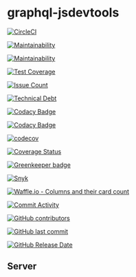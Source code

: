 # graphql-jsdevtools

[![CircleCI](https://circleci.com/gh/jsdevtools/graphql-jsdevtools.svg?style=svg)](https://circleci.com/gh/jsdevtools/graphql-jsdevtools)

[![Maintainability](https://api.codeclimate.com/v1/badges/88df7784430a2cb10832/maintainability)](https://codeclimate.com/github/jsdevtools/graphql-jsdevtools/maintainability)

[![Maintainability](https://api.codeclimate.com/v1/badges/88df7784430a2cb10832/maintainability)](https://img.shields.io/codeclimate/maintainability-percentage/jsdevtools/graphql-jsdevtools.svg)

[![Test Coverage](https://api.codeclimate.com/v1/badges/88df7784430a2cb10832/test_coverage)](https://codeclimate.com/github/jsdevtools/graphql-jsdevtools/test_coverage)

[![Issue Count](https://img.shields.io/codeclimate/issues/jsdevtools/graphql-jsdevtools.svg)](https://codeclimate.com/github/jsdevtools/graphql-jsdevtools/issues)

[![Technical Debt](https://img.shields.io/codeclimate/tech-debt/jsdevtools/graphql-jsdevtools.svg)](https://codeclimate.com/github/jsdevtools/graphql-jsdevtools)

[![Codacy Badge](https://api.codacy.com/project/badge/Grade/bb9c8cac7be049fcb3c6eb1307921d35)](https://www.codacy.com/app/jsdevtools/graphql-jsdevtools?utm_source=github.com&amp;utm_medium=referral&amp;utm_content=jsdevtools/graphql-jsdevtools&amp;utm_campaign=Badge_Grade)

[![Codacy Badge](https://api.codacy.com/project/badge/Coverage/bb9c8cac7be049fcb3c6eb1307921d35)](https://www.codacy.com/app/jsdevtools/graphql-jsdevtools?utm_source=github.com&utm_medium=referral&utm_content=jsdevtools/graphql-jsdevtools&utm_campaign=Badge_Coverage)

[![codecov](https://codecov.io/gh/jsdevtools/graphql-jsdevtools/branch/develop/graph/badge.svg)](https://codecov.io/gh/jsdevtools/graphql-jsdevtools)

[![Coverage Status](https://coveralls.io/repos/github/jsdevtools/graphql-jsdevtools/badge.svg)](https://coveralls.io/github/jsdevtools/graphql-jsdevtools)

[![Greenkeeper badge](https://badges.greenkeeper.io/jsdevtools/graphql-jsdevtools.svg)](https://greenkeeper.io/)

[![Snyk](https://img.shields.io/snyk/vulnerabilities/github/jsdevtools/graphql-jsdevtools.svg)](https://app.snyk.io/org/jsdevtools/)

[![Waffle.io - Columns and their card count](https://badge.waffle.io/jsdevtools/graphql-jsdevtools.svg?columns=all)](https://waffle.io/jsdevtools/graphql-jsdevtools)

[![Commit Activity](https://img.shields.io/github/commit-activity/y/jsdevtools/graphql-jsdevtools.svg)](https://www.github.com/jsdevtools/graphql-jsdevtools)

[![GitHub contributors](https://img.shields.io/github/contributors/jsdevtools/graphql-jsdevtools.svg)](https://www.github.com/jsdevtools/graphql-jsdevtools)

[![GitHub last commit](https://img.shields.io/github/last-commit/jsdevtools/graphql-jsdevtools.svg)](https://www.github.com/jsdevtools/graphql-jsdevtools)

[![GitHub Release Date](https://img.shields.io/github/release-date/jsdevtools/graphql-jsdevtools.svg)](https://www.github.com/jsdevtools/graphql-jsdevtools)

## Server
